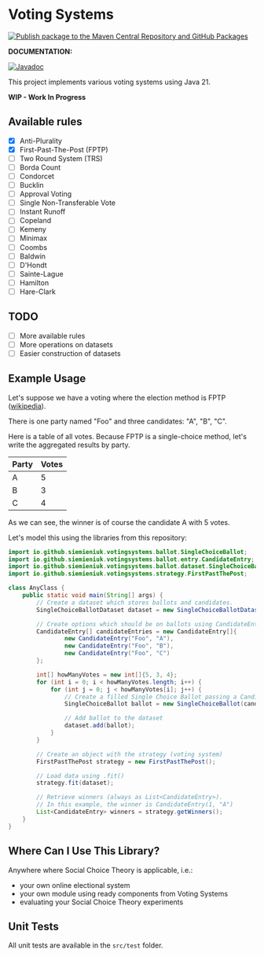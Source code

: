 # Voting Systems

[![Publish package to the Maven Central Repository and GitHub Packages](https://github.com/siemieniuk/voting-systems/actions/workflows/publish.yml/badge.svg)](https://github.com/siemieniuk/voting-systems/actions/workflows/publish.yml)

**DOCUMENTATION:**

[![Javadoc](https://img.shields.io/badge/JavaDoc-Online-green)](https://siemieniuk.github.io/votingsystems/javadoc/)

This project implements various voting systems using Java 21.

**WIP - Work In Progress**

## Available rules

- [X] Anti-Plurality
- [X] First-Past-The-Post (FPTP)
- [ ] Two Round System (TRS)
- [ ] Borda Count
- [ ] Condorcet
- [ ] Bucklin
- [ ] Approval Voting
- [ ] Single Non-Transferable Vote
- [ ] Instant Runoff
- [ ] Copeland
- [ ] Kemeny
- [ ] Minimax
- [ ] Coombs
- [ ] Baldwin
- [ ] D'Hondt
- [ ] Sainte-Lague
- [ ] Hamilton
- [ ] Hare-Clark

## TODO
- [ ] More available rules
- [ ] More operations on datasets
- [ ] Easier construction of datasets

## Example Usage

Let's suppose we have a voting where the election method is FPTP
([wikipedia](https://en.wikipedia.org/wiki/First-past-the-post_voting)). 

There is one party named "Foo" and three candidates: "A", "B", "C".

Here is a table of all votes. Because FPTP is a single-choice method,
let's write the aggregated results by party.

| Party | Votes |
|-------|-------|
| A     | 5     |
| B     | 3     |
| C     | 4     |

As we can see, the winner is of course the candidate A with 5 votes.

Let's model this using the libraries from this repository:

```java
import io.github.siemieniuk.votingsystems.ballot.SingleChoiceBallot;
import io.github.siemieniuk.votingsystems.ballot.entry.CandidateEntry;
import io.github.siemieniuk.votingsystems.ballot.dataset.SingleChoiceBallotDataset;
import io.github.siemieniuk.votingsystems.strategy.FirstPastThePost;

class AnyClass {
    public static void main(String[] args) {
        // Create a dataset which stores ballots and candidates.
        SingleChoiceBallotDataset dataset = new SingleChoiceBallotDataset();

        // Create options which should be on ballots using CandidateEntry object.
        CandidateEntry[] candidateEntries = new CandidateEntry[]{
                new CandidateEntry("Foo", "A"),
                new CandidateEntry("Foo", "B"),
                new CandidateEntry("Foo", "C")
        };

        int[] howManyVotes = new int[]{5, 3, 4};
        for (int i = 0; i < howManyVotes.length; i++) {
            for (int j = 0; j < howManyVotes[i]; j++) {
                // Create a filled Single Choice Ballot passing a CandidateEntry instance.
                SingleChoiceBallot ballot = new SingleChoiceBallot(candidateEntries[i]);

                // Add ballot to the dataset
                dataset.add(ballot);
            }
        }

        // Create an object with the strategy (voting system)
        FirstPastThePost strategy = new FirstPastThePost();

        // Load data using .fit()
        strategy.fit(dataset);

        // Retrieve winners (always as List<CandidateEntry>).
        // In this example, the winner is CandidateEntry(1, "A")
        List<CandidateEntry> winners = strategy.getWinners();
    }
}
```

## Where Can I Use This Library?

Anywhere where Social Choice Theory is applicable, i.e.:
- your own online electional system
- your own module using ready components from Voting Systems
- evaluating your Social Choice Theory experiments

## Unit Tests

All unit tests are available in the `src/test` folder.
